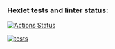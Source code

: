 ### Hexlet tests and linter status:
[![Actions Status](https://github.com/TanyaAl/layout-designer-project-58/actions/workflows/hexlet-check.yml/badge.svg)](https://github.com/TanyaAl/layout-designer-project-58/actions)

[![tests](https://github.com/TanyaAl/layout-designer-project-58/actions/workflows/githubActions.yaml/badge.svg)](https://github.com/TanyaAl/layout-designer-project-58/actions/workflows/githubActions.yaml)